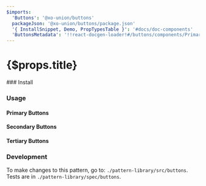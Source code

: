 ```yaml
---
$imports:
  'Buttons': '@xo-union/buttons'
  packageJson: '@xo-union/buttons/package.json'
  '{ InstallSnippet, Demo, PropTypesTable }': '#docs/doc-components'
  'ButtonsMetadata': '!!react-docgen-loader!#/buttons/components/PrimaryPapa'
---
```


<h1>{$props.title}</h1>
### Install

<InstallSnippet packageJson={packageJson} />

### Usage

#### Primary Buttons
<Demo>
  <Buttons type="button" size="btnPapa" style="btnPrimary" buttonText="Primary Papa" />
</Demo>

<Demo>
  <Buttons type="button" size="btnMama" style="btnPrimary" buttonText="Primary Mama" />
</Demo>

<Demo>
  <Buttons type="button" size="btnBaby" style="btnPrimary" buttonText="Primary Baby" />
</Demo>

#### Secondary Buttons
<Demo>
  <Buttons type="button" size="btnPapa" style="btnSecondary" buttonText="Secondary Papa" />
</Demo>

<Demo>
  <Buttons type="button" size="btnMama" style="btnSecondary" buttonText="Secondary Mama" />
</Demo>

<Demo>
  <Buttons type="button" size="btnBaby" style="btnSecondary" buttonText="Secondary Baby" />
</Demo>

#### Tertiary Buttons
<Demo>
  <Buttons type="button" size="btnPapa" style="btnTertiary" buttonText="Tertiary Papa" />
</Demo>

<Demo>
  <Buttons type="button" size="btnMama" style="btnTertiary" buttonText="Tertiary Mama" />
</Demo>

<Demo>
  <Buttons type="button" size="btnBaby" style="btnTertiary" buttonText="Tertiary Baby" />
</Demo>



### Development

To make changes to this pattern, go to: `./pattern-library/src/buttons`.
Tests are in `./pattern-library/spec/buttons`.
